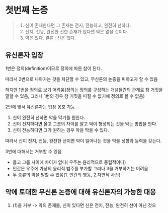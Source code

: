 # 첫번째 논증
> 1. 신이 존재한다면 그 존재는 전지, 전능하고, 완전히 선하다.
> 2. 전지, 전능, 완전한 선한 존재가 있다면 악은 없을 것이다.
> 3. 악은 있다.
> 결론 : 신은 없다.

## 유신론자 입장
1번은 정의(definition)이므로 정의에 따른 참이 된다. 

따라서 2번으로 나아가는 것을 차단할 수 있고, 무신론의 논증을 피하고자 할 수 있음

하지만 1번을 정의로 보기 어려움(정의는 정의를 구성하는 개념들간의 관계로 참 거짓을 말할 수 있음, 그러나 1번의 경우 참 거짓을 따질 수 없기에 정의로 볼 수 없음) 

2번에 맞서 유신론자는 입장 옹호 가능
1. 신이 완전히 선하면 악을 막기를 원한다.
2. 신이 전지하다면 옳고 그름의 차이를 알고 악이 형성되는 것을 막는 방법을 안다.
3. 신이 전능하다면 그가 원하는 경우 악을 막을 수 있다.

따라서 신이 전지, 전능, 완전한 선이면 악이 일어나는 것을 막을 성향과 능력을 갖는다.

3번에 대해서는 거부할 수 있음
- 옳고 그름 사이에 차이가 없다( 우주는 윤리적으로 중립적이다)
- 인간은 우주에 가상의 윤리적 범주를 부가함 그러나 3을 거부하기는 어려움
- 두 종류의 악을 말할 수 있음(1. 인간의 행동, 2.자연적 사건)

## 악에 토대한 무신론 논증에 대해 유신론자의 가능한 대응
1. (1)을 거부 -> 악의 존재를, 신이 있다면 신은 전지, 전능, 완전히 선이 아닌 것으